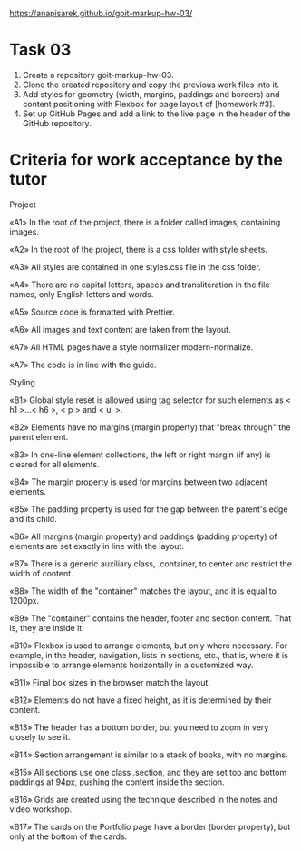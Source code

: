 https://anapisarek.github.io/goit-markup-hw-03/

# Task 03

1. Create a repository goit-markup-hw-03.
2. Clone the created repository and copy the previous work files into it.
3. Add styles for geometry (width, margins, paddings and borders) and content positioning with Flexbox for page layout of [homework #3].
4. Set up GitHub Pages and add a link to the live page in the header of the GitHub repository.

# Criteria for work acceptance by the tutor

Project

«A1» In the root of the project, there is a folder called images, containing images.

«A2» In the root of the project, there is a css folder with style sheets.

«A3» All styles are contained in one styles.css file in the css folder.

«A4» There are no capital letters, spaces and transliteration in the file names, only English letters and words.

«A5» Source code is formatted with Prettier.

«A6» All images and text content are taken from the layout.

«A7» All HTML pages have a style normalizer modern-normalize.

«A7» The code is in line with the guide.

Styling

«B1» Global style reset is allowed using tag selector for such elements as < h1 >...< h6 >, < p > and < ul >.

«B2» Elements have no margins (margin property) that "break through" the parent element.

«B3» In one-line element collections, the left or right margin (if any) is cleared for all elements.

«B4» The margin property is used for margins between two adjacent elements.

«B5» The padding property is used for the gap between the parent's edge and its child.

«B6» All margins (margin property) and paddings (padding property) of elements are set exactly in line with the layout.

«B7» There is a generic auxiliary class, .container, to center and restrict the width of content.

«B8» The width of the "container" matches the layout, and it is equal to 1200px.

«B9» The "container" contains the header, footer and section content. That is, they are inside it.

«B10» Flexbox is used to arrange elements, but only where necessary. For example, in the header, navigation, lists in sections, etc., that is, where it is impossible to arrange elements horizontally in a customized way.

«B11» Final box sizes in the browser match the layout.

«B12» Elements do not have a fixed height, as it is determined by their content.

«B13» The header has a bottom border, but you need to zoom in very closely to see it.

«B14» Section arrangement is similar to a stack of books, with no margins.

«B15» All sections use one class .section, and they are set top and bottom paddings at 94px, pushing the content inside the section.

«B16» Grids are created using the technique described in the notes and video workshop.

«B17» The cards on the Portfolio page have a border (border property), but only at the bottom of the cards.